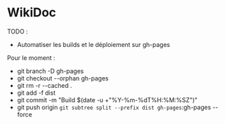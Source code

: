 # WikiDoc

TODO :
- Automatiser les builds et le déploiement sur gh-pages
 
Pour le moment :
- git branch -D gh-pages
- git checkout --orphan gh-pages
- git rm -r --cached .
- git add -f dist
- git commit -m "Build $(date -u +"%Y-%m-%dT%H:%M:%SZ")"
- git push origin `git subtree split --prefix dist gh-pages`:gh-pages --force
